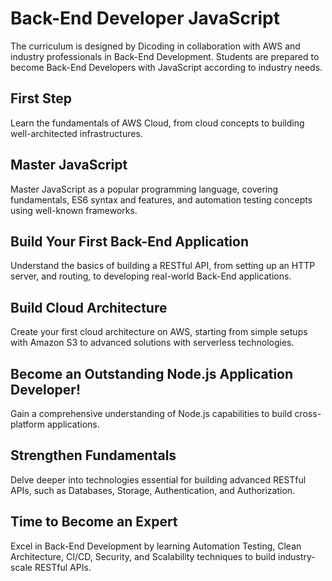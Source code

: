 # Back-End Developer JavaScript

The curriculum is designed by Dicoding in collaboration with AWS and industry professionals in Back-End Development. Students are prepared to become Back-End Developers with JavaScript according to industry needs.

## First Step
Learn the fundamentals of AWS Cloud, from cloud concepts to building well-architected infrastructures.

## Master JavaScript
Master JavaScript as a popular programming language, covering fundamentals, ES6 syntax and features, and automation testing concepts using well-known frameworks.

## Build Your First Back-End Application
Understand the basics of building a RESTful API, from setting up an HTTP server, and routing, to developing real-world Back-End applications.

## Build Cloud Architecture
Create your first cloud architecture on AWS, starting from simple setups with Amazon S3 to advanced solutions with serverless technologies.

## Become an Outstanding Node.js Application Developer!
Gain a comprehensive understanding of Node.js capabilities to build cross-platform applications.

## Strengthen Fundamentals
Delve deeper into technologies essential for building advanced RESTful APIs, such as Databases, Storage, Authentication, and Authorization.

## Time to Become an Expert
Excel in Back-End Development by learning Automation Testing, Clean Architecture, CI/CD, Security, and Scalability techniques to build industry-scale RESTful APIs.




<!-- Back-End Developer JavaScript
Kurikulum disusun oleh Dicoding bersama AWS beserta pelaku industri Back-End Development. Siswa dipersiapkan untuk menjadi Back-End Developer dengan JavaScript sesuai kebutuhan industri.

Langkah Pertama
Belajar dasar-dasar AWS Cloud, mulai dari konsep cloud hingga cara membangun arsitektur yang baik.

Kuasai JavaScript
Kuasai JavaScript sebagai bahasa pemrograman populer, mulai dari fundamental, sintaks dan fitur ES6, hingga konsep automation test menggunakan framework ternama.

Membuat Aplikasi Back-End Pertama
Pahami dasar-dasar dalam membangun RESTful API, mulai dari HTTP server, routing, hingga membangun Back-End untuk aplikasi yang nyata.

Membangun Arsitektur Cloud
Bangun arsitektur cloud pertamamu di AWS, mulai dari yang sederhana dengan Amazon S3 hingga yang canggih dengan serverless.

Jadilah Node.js Application Developer yang Unggul!
Pahami kemampuan yang ada di Node.js secara menyeluruh untuk membangun beragam aplikasi secara lintas platform.

Memperkuat Fundamental
Dalami teknologi dalam membangun RESTful API yang canggih, seperti Database, Storage, hingga Authentication dan Authorization.

Saatnya Menjadi Expert
Mahir di bidang Back-End dengan mempelajari teknik Automation Testing, Clean Architecture, CI/CD, Security, dan Scalability dalam membangun RESTful API berskala industri. -->